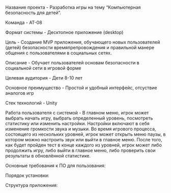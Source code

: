 Название проекта - Разработка игры на тему “Компьютерная безопасность для детей”.

Команда - АТ-08

Формат системы - Десктопное приложение (desktop)

Цель - Создание MVP приложения, обучающего новых пользователей (детей) безопасности времяпрепровождения и правильной манере общения с пользователями в социальных сетях.

Описание - Обучает пользователей основам безопасности в социальной сети в игровой форме

Целевая аудитория - Дети 8-10 лет

Основное преимущество - Простой и удобный интерфейс, отсуствие аналогов игр

Стек технологий - Unity

Работа пользователя с системой - В главном меню, игрок может выбрать начать игру, выбрать определенный уровень, посмотреть статистику или изменить настройки. Настройки включают в себя изменение громкости звука и музыки. Во время игрового процесса, состоящего из нескольких уровней, игрок может открыть меню паузы, в котором можно настроить звук или выйти в главное меню. После того, как будет пройден тест в конце каждого из уровней, игрок может либо продолжить игру, либо выйти в главное меню, либо проверить свои результаты в обновлённой статистике.

Основные требования к ПО для пользования:

Порядок установки:

Структура приложения:
